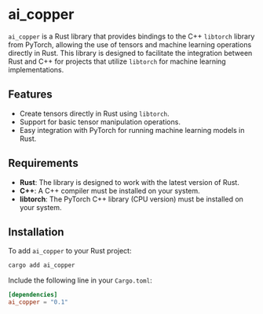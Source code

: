 # ai_copper

`ai_copper` is a Rust library that provides bindings to the C++ `libtorch` library from PyTorch, allowing the use of tensors and machine learning operations directly in Rust. This library is designed to facilitate the integration between Rust and C++ for projects that utilize `libtorch` for machine learning implementations.

## Features

- Create tensors directly in Rust using `libtorch`.
- Support for basic tensor manipulation operations.
- Easy integration with PyTorch for running machine learning models in Rust.

## Requirements

- **Rust**: The library is designed to work with the latest version of Rust.
- **C++**: A C++ compiler must be installed on your system.
- **libtorch**: The PyTorch C++ library (CPU version) must be installed on your system.

## Installation

To add `ai_copper` to your Rust project:

```bash
cargo add ai_copper
```
Include the following line in your `Cargo.toml`:

```toml
[dependencies]
ai_copper = "0.1"
